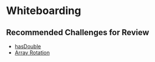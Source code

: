 # Whiteboarding

## Recommended Challenges for Review

- [hasDouble](../../algorithm-challenges/hasDouble)
- [Array Rotation](../../algorithm-challenges/array-rotatio )
